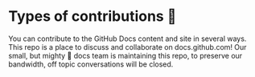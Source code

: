 # Types of contributions :memo:
You can contribute to the GitHub Docs content and site in several ways. This repo is a place to discuss and collaborate on docs.github.com!
Our small, but mighty :muscle: docs team is maintaining this repo, to preserve our bandwidth, off topic conversations will be closed.
